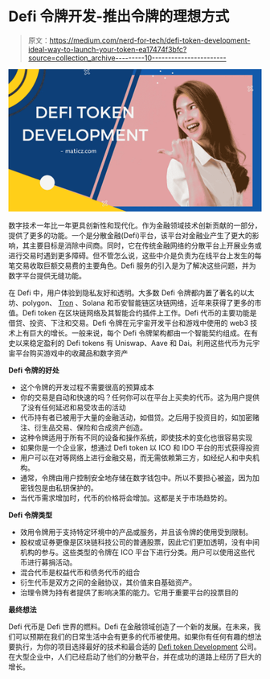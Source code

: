# Defi 令牌开发-推出令牌的理想方式

> 原文：<https://medium.com/nerd-for-tech/defi-token-development-ideal-way-to-launch-your-token-ea17474f3bfc?source=collection_archive---------10----------------------->

![](img/52184ad026f992cf92838942385862b4.png)

数字技术一年比一年更具创新性和现代化。作为金融领域技术创新贡献的一部分，提供了更多的功能。一个是分散金融(Defi)平台，该平台对金融业产生了更大的影响，其主要目标是消除中间商。同时，它在传统金融网络的分散平台上开展业务或进行交易时遇到更多障碍。但不管怎么说，这些中介是负责为在线平台上发生的每笔交易收取巨额交易费的主要角色。Defi 服务的引入是为了解决这些问题，并为数字平台提供无缝功能。

在 Defi 中，用户体验到隐私友好和透明。大多数 Defi 令牌都内置了著名的以太坊、polygon、 [Tron](https://maticz.com/trc20-tron-token-development) 、Solana 和币安智能链区块链网络，近年来获得了更多的市值。Defi token 在区块链网络及其智能合约插件上工作。Defi 代币的主要功能是借贷、投资、下注和交易。Defi 令牌在元宇宙开发平台和游戏中使用的 web3 技术上有巨大的增长。一般来说，每个 Defi 令牌架构都由一个智能契约组成。在有史以来稳定盈利的 Defi tokens 有 Uniswap、Aave 和 Dai。利用这些代币为元宇宙平台购买游戏中的收藏品和数字资产

**Defi 令牌的好处**

*   这个令牌的开发过程不需要很高的预算成本
*   你的交易是自动和快速的吗？任何你可以在平台上买卖的代币。这为用户提供了没有任何延迟和易受攻击的活动
*   代币持有者已被用于大量的金融活动，如借贷。之后用于投资目的，如加密赌注、衍生品交易、保险和合成资产创造。
*   这种令牌适用于所有不同的设备和操作系统，即使技术的变化也很容易实现
*   如果你是一个企业家，想通过 Defi token 以 ICO 和 IDO 平台的形式获得投资
*   用户可以在对等网络上进行金融交易，而无需依赖第三方，如经纪人和中央机构。
*   通常，令牌由用户控制安全地存储在数字钱包中。所以不要担心被盗，因为加密钱包是由私钥保护的。
*   当代币需求增加时，代币的价格将会增加。这都是关于市场趋势的。

**Defi 令牌类型**

*   效用令牌用于支持特定环境中的产品或服务，并且该令牌的使用受到限制。
*   股权或证券更像是区块链科技公司的普通股票，因此它们更加透明，没有中间机构的参与。这些类型的令牌在 ICO 平台下进行分类。用户可以使用这些代币进行募捐活动。
*   混合代币是权益代币和债务代币的组合
*   衍生代币是双方之间的金融协议，其价值来自基础资产。
*   治理令牌为持有者提供了影响决策的能力。它用于重要平台的投票目的

**最终想法**

Defi 代币是 Defi 世界的燃料。Defi 在金融领域创造了一个新的发展。在未来，我们可以预期在我们的日常生活中会有更多的代币被使用。如果你有任何有趣的想法要执行，为你的项目选择最好的技术和最合适的 [Defi token Development](https://maticz.com/defi-token-development) 公司。在大型企业中，人们已经启动了他们的分散平台，并在成功的道路上经历了巨大的增长。